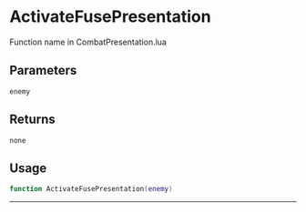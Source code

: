 # ActivateFusePresentation
Function name in CombatPresentation.lua
## Parameters
`enemy`
## Returns
`none`
## Usage
```lua
function ActivateFusePresentation(enemy)
```
---
